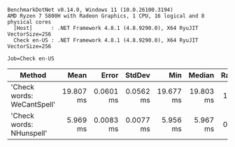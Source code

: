 ```

BenchmarkDotNet v0.14.0, Windows 11 (10.0.26100.3194)
AMD Ryzen 7 5800H with Radeon Graphics, 1 CPU, 16 logical and 8 physical cores
  [Host]      : .NET Framework 4.8.1 (4.8.9290.0), X64 RyuJIT VectorSize=256
  Check en-US : .NET Framework 4.8.1 (4.8.9290.0), X64 RyuJIT VectorSize=256

Job=Check en-US  

```
| Method                     | Mean      | Error     | StdDev    | Min       | Median    | Ratio |
|--------------------------- |----------:|----------:|----------:|----------:|----------:|------:|
| &#39;Check words: WeCantSpell&#39; | 19.807 ms | 0.0601 ms | 0.0562 ms | 19.677 ms | 19.803 ms |  1.00 |
| &#39;Check words: NHunspell&#39;   |  5.969 ms | 0.0083 ms | 0.0077 ms |  5.956 ms |  5.967 ms |  0.30 |
